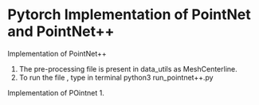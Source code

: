 # Pytorch Implementation of PointNet and PointNet++ 

Implementation of PointNet++
1. The pre-processing file is present in data_utils as MeshCenterline.
2. To run the file , type in terminal python3 run_pointnet++.py

Implementation of POintnet
1. 
